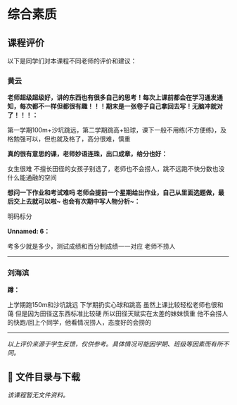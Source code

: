 # 综合素质

## 课程评价

以下是同学们对本课程不同老师的评价和建议：

### 黄云

**老师超级超级好，讲的东西也有很多自己的思考！每次上课前都会在学习通发通知，每次都不一样但都很有趣！！！期末是一张卷子自己拿回去写！无脑冲就对了！！！：**

第一学期100m+沙坑跳远，第二学期跳高+铅球，课下一般不用练(不方便练)，及格勉强可以，但也就及格了，高分很难，慎重

**真的很有意思的课，老师妙语连珠，出口成章，给分也好：**

女生很难 不擅长田径的女孩子别选了，老师也不会捞人，跳不远跑不快分数也没什么能通融的空间

**想问一下作业和考试难吗      老师会提前一个星期给出作业，自己从里面选题做，最后交上去就可以啦~ 也会有次期中写人物分析~：**

明码标分

**Unnamed: 6：**

考多少就是多少，测试成绩和百分制成绩一一对应 老师不捞人

---

### 刘海滨

**蹲：**

上学期跑150m和沙坑跳远 下学期扔实心球和跳高 虽然上课比较轻松老师也很和蔼 但是因为田径这东西标准比较硬 所以田径天赋实在太差的妹妹慎重  他不会捞人的快跑/回上个同学，他看情况捞人，态度好的会捞的

---

*以上评价来源于学生反馈，仅供参考。具体情况可能因学期、班级等因素而有所不同。*
## 📄 文件目录与下载

_该课程暂无文件资料。_
